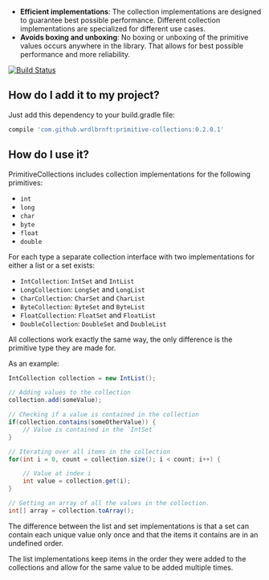 - **Efficient implementations**: The collection implementations are designed to guarantee best possible performance. Different collection implementations are specialized for different use cases.  
 - **Avoids boxing and unboxing**: No boxing or unboxing of the primitive values occurs anywhere in the library. That allows for best possible performance and more reliability.

[![Build Status](https://travis-ci.org/Wrdlbrnft/PrimitiveCollections.svg?branch=master)](https://travis-ci.org/Wrdlbrnft/PrimitiveCollections)

## How do I add it to my project?

Just add this dependency to your build.gradle file:

```groovy
compile 'com.github.wrdlbrnft:primitive-collections:0.2.0.1'
```

## How do I use it?

PrimitiveCollections includes collection implementations for the following primitives:

 - `int`
 - `long`
 - `char`
 - `byte`
 - `float`
 - `double`
 
For each type a separate collection interface with two implementations for either a list or a set exists:
 
 - `IntCollection`: `IntSet` and `IntList`
 - `LongCollection`: `LongSet` and `LongList`
 - `CharCollection`: `CharSet` and `CharList`
 - `ByteCollection`: `ByteSet` and `ByteList`
 - `FloatCollection`: `FloatSet` and `FloatList`
 - `DoubleCollection`: `DoubleSet` and `DoubleList`

All collections work exactly the same way, the only difference is the primitive type they are made for.

As an example:

```java
IntCollection collection = new IntList();

// Adding values to the collection
collection.add(someValue);

// Checking if a value is contained in the collection
if(collection.contains(someOtherValue)) {
    // Value is contained in the `IntSet`
}

// Iterating over all items in the collection
for(int i = 0, count = collection.size(); i < count; i++) {

    // Value at index i
    int value = collection.get(i);
}

// Getting an array of all the values in the collection.
int[] array = collection.toArray();
```

The difference between the list and set implementations is that a set can contain each unique value only once and that the items it contains are in an undefined order.

The list implementations keep items in the order they were added to the collections and allow for the same value to be added multiple times.